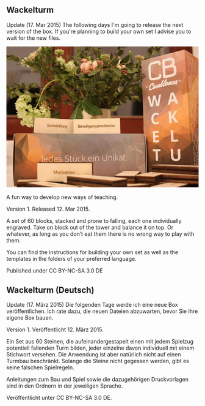 Wackelturm
----------

Update (17. Mar 2015)
The following days I'm going to release the next version of the box. If you're planning to build your own set I advise you to wait for the new files.

![Wackelturm](https://raw.githubusercontent.com/edgar-b/Wackelturm/master/img/header.jpg)

A fun way to develop new ways of teaching.

Version 1. Released 12. Mar 2015.

A set of 60 blocks, stacked and prone to falling, each one individually engraved. Take on block out of the tower and balance it on top. Or whatever, as long as you don’t eat them there is no wrong way to play with them.

You can find the instructions for building your own set as well as the templates in the folders of your preferred language.

Published under CC BY-NC-SA 3.0 DE

Wackelturm (Deutsch)
--------------------

Update (17. März 2015)
Die folgenden Tage werde ich eine neue Box veröffentlichen. Ich rate dazu, die neuen Dateien abzuwarten, bevor Sie Ihre eigene Box bauen.

Version 1. Veröffentlicht 12. März 2015.

Ein Set aus 60 Steinen, die aufeinandergestapelt einen mit jedem Spielzug potentiell fallenden Turm bilden, jeder einzelne davon individuell mit einem Stichwort versehen. Die Anwendung ist aber natürlich nicht auf einen Turmbau beschränkt. Solange die Steine nicht gegessen werden, gibt es keine falschen Spielregeln.

Anleitungen zum Bau und Spiel sowie die dazugehörigen Druckvorlagen sind in den Ordnern in der jeweiligen Sprache.

Veröffentlicht unter CC BY-NC-SA 3.0 DE.